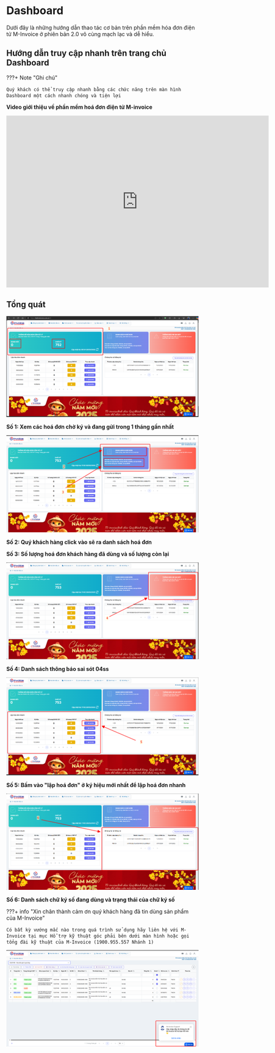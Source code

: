 # **Dashboard**

Dưới đây là những hướng dẫn thao tác cơ bản trên phần mềm hóa đơn điện tử M-Invoice ở phiên bản 2.0 vô cùng mạch lạc và dễ hiểu.

## **Hướng dẫn truy cập nhanh trên trang chủ Dashboard**

???+ Note "Ghi chú"

    Quý khách có thể truy cập nhanh bằng các chức năng trên màn hình Dashboard một cách nhanh chóng và tiện lợi

**Video giới thiệu về phần mềm hoá đơn điện tử M-invoice**

<iframe style="width: 43rem; height: 450px" src="https://www.youtube.com/embed/umLV8QLS9A4?si=Ov8UF3dCLRhXzkbf" title="YouTube video player" frameborder="0" allow="accelerometer; autoplay; clipboard-write; encrypted-media; gyroscope; picture-in-picture; web-share" referrerpolicy="strict-origin-when-cross-origin" allowfullscreen></iframe>

## **Tổng quát**

![Hình 1](../assets/images/invoice2/2.0_dash_1.png)

**Số 1: Xem các hoá đơn chờ ký và đang gửi trong 1 tháng gần nhất**

![Hình 2](../assets/images/invoice2/2.0_dash_2.png)

**Số 2: Quý khách hàng click vào sẽ ra danh sách hoá đơn**

**Số 3: Số lượng hoá đơn khách hàng đã dùng và số lượng còn lại**

![Hình 3](../assets/images/invoice2/2.0_dash_3.png)

**Số 4: Danh sách thông báo sai sót 04ss**

![Hình 4](../assets/images/invoice2/2.0_dash_4.png)

**Số 5: Bấm vào "lập hoá đơn" ở ký hiệu mới nhất để lập hoá đơn nhanh**

![Hình 5](../assets/images/invoice2/2.0_dash_5.png)

**Số 6: Danh sách chữ ký số đang dùng và trạng thái của chữ ký số**

???+ info "Xin chân thành cảm ơn quý khách hàng đã tin dùng sản phẩm của M-Invoice"

    Có bất kỳ vướng mắc nào trong quá trình sử dụng hãy liên hệ với M-Invoice tại mục Hỗ trợ kỹ thuật góc phải bên dưới màn hình hoặc gọi tổng đài kỹ thuật của M-Invoice (1900.955.557 Nhánh 1)

![Hình 8](../assets/images/invoice2/hotro.png)
